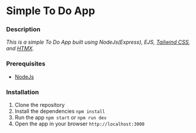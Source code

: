 # Simple To Do App

### Description

_This is a simple To Do App built using NodeJs(Express), EJS, [Tailwind CSS](https://tailwindcss.com/), and [HTMX](https://htmx.org/)._

### Prerequisites

- [NodeJs](https://nodejs.org/en/)

### Installation

1. Clone the repository
2. Install the dependencies `npm install`
3. Run the app `npm start` or `npm run dev`
4. Open the app in your browser `http://localhost:3000`
